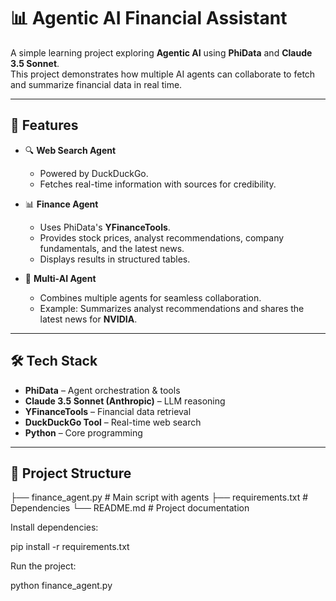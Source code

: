 # 📊 Agentic AI Financial Assistant  

A simple learning project exploring **Agentic AI** using **PhiData** and **Claude 3.5 Sonnet**.  
This project demonstrates how multiple AI agents can collaborate to fetch and summarize financial data in real time.  

---

## 🚀 Features  
- 🔍 **Web Search Agent**  
  - Powered by DuckDuckGo.  
  - Fetches real-time information with sources for credibility.  

- 📊 **Finance Agent**  
  - Uses PhiData's **YFinanceTools**.  
  - Provides stock prices, analyst recommendations, company fundamentals, and the latest news.  
  - Displays results in structured tables.  

- 🤝 **Multi-AI Agent**  
  - Combines multiple agents for seamless collaboration.  
  - Example: Summarizes analyst recommendations and shares the latest news for **NVIDIA**.  

---

## 🛠 Tech Stack  
- **PhiData** – Agent orchestration & tools  
- **Claude 3.5 Sonnet (Anthropic)** – LLM reasoning  
- **YFinanceTools** – Financial data retrieval  
- **DuckDuckGo Tool** – Real-time web search  
- **Python** – Core programming  

---

## 📂 Project Structure  
├── finance_agent.py # Main script with agents
├── requirements.txt # Dependencies
└── README.md # Project documentation

Install dependencies:

pip install -r requirements.txt


Run the project:

python finance_agent.py
